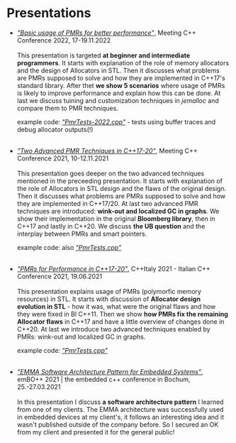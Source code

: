 # Presentations

- [*"Basic usage of PMRs for better performance"*](./Basic&#32;usage&#32;of&#32;PMRs&#32;for&#32;better&#32;performance.pdf), Meeting C++ Conference 2022, 17-19.11.2022
<br/><br/>
  This presentation is targeted **at beginner and intermediate programmers**. 
  It starts with explanation of the role of memory allocators and the design of Allocators in STL.
  Then it discusses what problems are PMRs supposed to solve and how they are implemented in C++17's standard library.
  After thet **we show 5 scenarios** where usage of PMRs is likely to improve performance and explain how this can be done.
  At last we discuss tuining and customization techniques in *jemalloc* and compare them to PMR techniques.

  example code: [*"PmrTests-2022.cpp"*](./PmrTests-2022.cpp) - tests using buffer traces and debug allocator outputs(!)
<br/><br/>

- [*"Two Advanced PMR Techniques in C++17-20"*](./Two&#32;advanced&#32;PMR&#32;techniques.pdf), Meeting C++ Conference 2021, 10-12.11.2021
<br/><br/>
  This presentation goes deeper on the two advanced techniques mentioned in the preceeding presentation.
  It starts with explanation of the role of Allocators in STL design and the flaws of the original design.
  Then it discusses what problems are PMRs supposed to solve and how they are implemented in C++17/20.
  At last two advanced PMR techniques are introduced: **wink-out and localized GC in graphs**. 
  We show their implementation in the original **Bloomberg library**, then in C++17 and lastly in C++20. 
  We discuss **the UB question** and the interplay between PMRs and smart pointers.

  example code: also [*"PmrTests.cpp"*](./PmrTests.cpp)
<br/><br/>

- [*"PMRs for Performance in C++17-20"*](./PMRs&#32;for&#32;performance.pdf), C++Italy 2021 - Italian C++ Conference 2021, 19.06.2021
<br/><br/>
  This presentation explains usage of PMRs (polymorfic memory resources) in STL.
  It starts with discussion of **Allocator design evolution in STL** - how it was, what were the original flaws and how they were fixed in Bl C++11.
  Then we show **how PMRs fix the remaining Allocator flaws** in C++17 and have a little overview of changes done in C++20.
  At last we introduce two advanced techniques enabled by PMRs: wink-out and localized GC in graphs.

  example code: [*"PmrTests.cpp"*](./PmrTests.cpp)
<br/><br/>

- [*"EMMA Software Architecture Pattern for Embedded Systems"*](./EMMA&#32;architectural&#32;pattern.pdf), emBO++ 2021 | the embedded c++ conference in Bochum, 25.-27.03.2021 
<br/><br/>
  In this presentation I discuss **a software architecture pattern** I learned from one of my clients.
  The EMMA architecture was successfully used in embedded devices at my client's, it follows an interesting idea and it wasn't published outside of the company before.
  So I secured an OK from my client and presented it for the general public!

